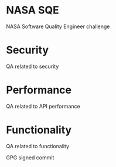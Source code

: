 # NASA SQE

NASA Software Quality Engineer challenge

# Security

QA related to security

# Performance

QA related to API performance

# Functionality

QA related to functionality

GPG signed commit

